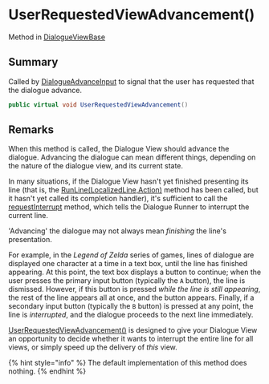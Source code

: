 # UserRequestedViewAdvancement()

Method in [DialogueViewBase](./)

## Summary

Called by [DialogueAdvanceInput](../yarn.unity.dialogueadvanceinput/) to signal that the user has requested that the dialogue advance.

```csharp
public virtual void UserRequestedViewAdvancement()
```

## Remarks

When this method is called, the Dialogue View should advance the dialogue. Advancing the dialogue can mean different things, depending on the nature of the dialogue view, and its current state.

In many situations, if the Dialogue View hasn't yet finished presenting its line (that is, the [RunLine(LocalizedLine,Action)](yarn.unity.dialogueviewbase.runline.md) method has been called, but it hasn't yet called its completion handler), it's sufficient to call the [requestInterrupt](yarn.unity.dialogueviewbase.requestinterrupt.md) method, which tells the Dialogue Runner to interrupt the current line.

'Advancing' the dialogue may not always mean _finishing_ the line's presentation.

For example, in the _Legend of Zelda_ series of games, lines of dialogue are displayed one character at a time in a text box, until the line has finished appearing. At this point, the text box displays a button to continue; when the user presses the primary input button (typically the `A` button), the line is dismissed. However, if this button is pressed _while the line is still appearing_, the rest of the line appears all at once, and the button appears. Finally, if a secondary input button (typically the `B` button) is pressed at any point, the line is _interrupted_, and the dialogue proceeds to the next line immediately.

[UserRequestedViewAdvancement()](yarn.unity.dialogueviewbase.userrequestedviewadvancement.md) is designed to give your Dialogue View an opportunity to decide whether it wants to interrupt the entire line for all views, or simply speed up the delivery of _this_ view.

{% hint style="info" %}
The default implementation of this method does nothing.
{% endhint %}
